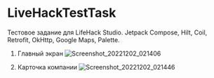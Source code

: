 # LiveHackTestTask

Тестовое задание для LifeHack Studio.
Jetpack Compose, Hilt, Coil, Retrofit, OkHttp, Google Maps, Palette.

1. Главный экран
![Screenshot_20221202_021406](https://user-images.githubusercontent.com/90470991/205179301-b40c7b25-0844-4f5e-aa44-fc65191da53f.png)



2. Карточка компании
![Screenshot_20221202_021446](https://user-images.githubusercontent.com/90470991/205179337-1231cd7b-d1d9-4136-ad57-54457c2bda3e.png)
